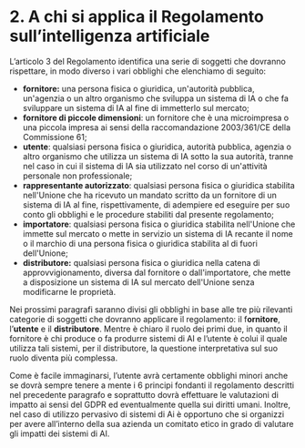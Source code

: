 # 2. A chi si applica il Regolamento sull’intelligenza artificiale

L’articolo 3 del Regolamento identifica una serie di soggetti che dovranno rispettare, in modo diverso i vari obblighi che elenchiamo di seguito:

* **fornitore:** una persona fisica o giuridica, un'autorità pubblica, un'agenzia o un altro organismo che sviluppa un sistema di IA o che fa sviluppare un sistema di IA al fine di immetterlo sul mercato;
* **fornitore di piccole dimensioni**: un fornitore che è una microimpresa o una piccola impresa ai sensi della raccomandazione 2003/361/CE della Commissione 61;
* **utente**: qualsiasi persona fisica o giuridica, autorità pubblica, agenzia o altro organismo che utilizza un sistema di IA sotto la sua autorità, tranne nel caso in cui il sistema di IA sia utilizzato nel corso di un'attività personale non professionale;
* **rappresentante autorizzato**: qualsiasi persona fisica o giuridica stabilita nell'Unione che ha ricevuto un mandato scritto da un fornitore di un sistema di IA al fine, rispettivamente, di adempiere ed eseguire per suo conto gli obblighi e le procedure stabiliti dal presente regolamento;
* **importatore**: qualsiasi persona fisica o giuridica stabilita nell'Unione che immette sul mercato o mette in servizio un sistema di IA recante il nome o il marchio di una persona fisica o giuridica stabilita al di fuori dell'Unione;
* **distributore:** qualsiasi persona fisica o giuridica nella catena di approvvigionamento, diversa dal fornitore o dall'importatore, che mette a disposizione un sistema di IA sul mercato dell'Unione senza modificarne le proprietà.

Nei prossimi paragrafi saranno divisi gli obblighi in base alle tre più rilevanti categorie di soggetti che dovranno applicare il regolamento: il f**ornitore**, l’**utente** e il **distributore**. Mentre è chiaro il ruolo dei primi due, in quanto il fornitore è chi produce o fa produrre sistemi di AI e l’utente è colui il quale utilizza tali sistemi, per il distributore, la questione interpretativa sul suo ruolo diventa più complessa.

Come è facile immaginarsi, l’utente avrà certamente obblighi minori anche se dovrà sempre tenere a mente i 6 principi fondanti il regolamento descritti nel precedente paragrafo e soprattutto dovrà effettuare le valutazioni di impatto ai sensi del GDPR ed eventualmente quella sui diritti umani. Inoltre, nel caso di utilizzo pervasivo di sistemi di Ai è opportuno che si organizzi per avere all’interno della sua azienda un comitato etico in grado di valutare gli impatti dei sistemi di AI.